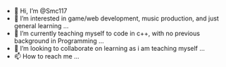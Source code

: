 - 👋 Hi, I’m @Smc117
- 👀 I’m interested in game/web development, music production, and just general learning ...
- 🌱 I’m currently teaching myself to code in c++, with no previous background in Programming ...
- 💞️ I’m looking to collaborate on learning as i am teaching myself ...
- 📫 How to reach me ...

<!---
Smc117/Smc117 is a ✨ special ✨ repository because its `README.md` (this file) appears on your GitHub profile.
You can click the Preview link to take a look at your changes.
--->
